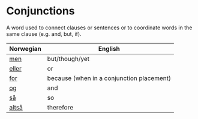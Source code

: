 # Conjunctions

A word used to connect clauses or sentences or to coordinate words in the same clause (e.g. and, but, if).

| Norwegian | English |
| --- | --- |
| [men](https://www.ordnett.no/search?language=no&phrase=men) | but/though/yet |
| [eller](https://www.ordnett.no/search?language=no&phrase=eller) | or |
| [for](https://www.ordnett.no/search?language=no&phrase=for) | because (when in a conjunction placement) |
| [og](https://www.ordnett.no/search?language=no&phrase=og) | and |
| [så](https://www.ordnett.no/search?language=no&phrase=så) | so |
| [altså](https://www.ordnett.no/search?language=no&phrase=altså) | therefore |

